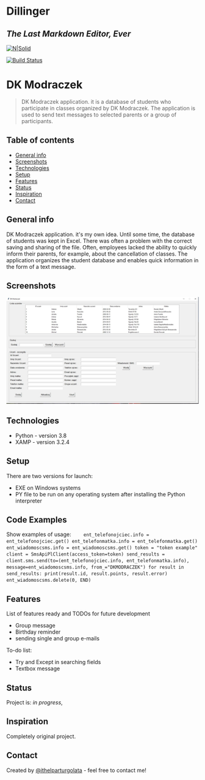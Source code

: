 # Dillinger
## _The Last Markdown Editor, Ever_

[![N|Solid](https://cldup.com/dTxpPi9lDf.thumb.png)](https://nodesource.com/products/nsolid)

[![Build Status](https://travis-ci.org/joemccann/dillinger.svg?branch=master)](https://travis-ci.org/joemccann/dillinger)

# DK Modraczek
> DK Modraczek application. it is a database of students who participate in classes organized by DK Modraczek. The application is used to send text messages to selected parents or a group of participants. 

## Table of contents
* [General info](#general-info)
* [Screenshots](#screenshots)
* [Technologies](#technologies)
* [Setup](#setup)
* [Features](#features)
* [Status](#status)
* [Inspiration](#inspiration)
* [Contact](#contact)

## General info
DK Modraczek application. it's my own idea. Until some time, the database of students was kept in Excel. There was often a problem with the correct saving and sharing of the file. Often, employees lacked the ability to quickly inform their parents, for example, about the cancellation of classes. The application organizes the student database and enables quick information in the form of a text message. 

## Screenshots
![Example screenshot](./img/screenshot.png)

## Technologies
* Python - version 3.8
* XAMP - version 3.2.4

## Setup
There are two versions for launch:
* EXE on Windows systems
* PY file to be run on any operating system after installing the Python interpreter 

## Code Examples
Show examples of usage:
`    ent_telefonojciec.info = ent_telefonojciec.get()
    ent_telefonmatka.info = ent_telefonmatka.get()
    ent_wiadomoscsms.info = ent_wiadomoscsms.get()
    token = "token example"
    client = SmsApiPlClient(access_token=token)
    send_results = client.sms.send(to=(ent_telefonojciec.info,
                                       ent_telefonmatka.info),
                                   message=ent_wiadomoscsms.info,
                                   from_="DKMODRACZEK")
    for result in send_results:
        print(result.id, result.points, result.error)
    ent_wiadomoscsms.delete(0, END)`

## Features
List of features ready and TODOs for future development
* Group message
* Birthday reminder
* sending single and group e-mails

To-do list:
* Try and Except in searching fields
* Textbox message

## Status
Project is: _in progress_, 

## Inspiration
Completely original project.

## Contact
Created by [@ithelparturgolata](ithelparturgolata@gmail.com) - feel free to contact me!
